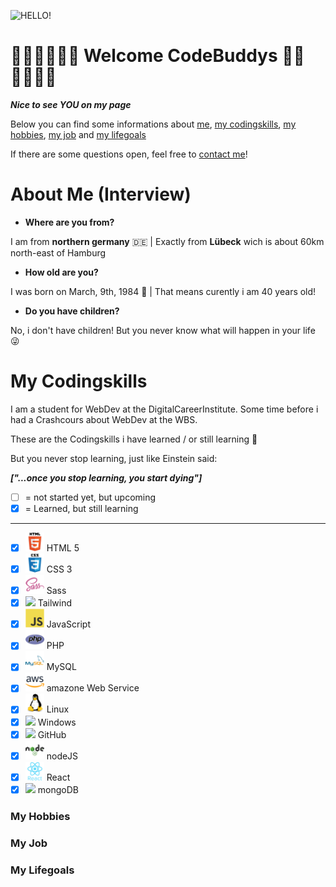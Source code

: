 ![HELLO!](https://cdn.pixabay.com/animation/2022/07/31/05/34/05-34-05-841_512.gif)


# 👩‍💻👨‍💻🧑‍💻 Welcome CodeBuddys 🧑‍💻👨‍💻👩‍💻

___Nice to see YOU on my page___

Below you can find some informations about [me](#About), [my codingskills](Codingskills), [my hobbies](Hobbies), [my job](Job) and [my lifegoals](Lifegoals)

If there are some questions open, feel free to [contact me](mailto:andre.ruehmling@dci-student.org)!

# About Me (Interview)
- **Where are you from?**

I am from **northern germany** 🇩🇪 | Exactly from **Lübeck** wich is about 60km north-east of Hamburg 

- **How old are you?**
 
I was born on March, 9th, 1984 🍼 | That means curently i am 40 years old!

- **Do you have children?**

No, i don't have children! But you never know what will happen in your life 😜

# My Codingskills

I am a student for WebDev at the DigitalCareerInstitute. Some time before i had a Crashcours about WebDev at the WBS.

These are the Codingskills i have learned / or still learning 🫠

But you never stop learning, just like Einstein said: 

**_["...once you stop learning, you start dying"]_**

- [ ] = not started yet, but upcoming
- [x] = Learned, but still learning
-----------------------------------------------------------------------------------------

- [x] <img src="https://raw.githubusercontent.com/devicons/devicon/master/icons/html5/html5-original-wordmark.svg" width="30px"> HTML 5
- [x] <img src="https://raw.githubusercontent.com/devicons/devicon/master/icons/css3/css3-original-wordmark.svg" width="30px"> CSS 3
- [x] <img src="https://raw.githubusercontent.com/devicons/devicon/master/icons/sass/sass-original.svg" width="30px"> Sass
- [x] <img src="https://www.vectorlogo.zone/logos/tailwindcss/tailwindcss-icon.svg" width="30px"> Tailwind
- [x] <img src="https://raw.githubusercontent.com/devicons/devicon/master/icons/javascript/javascript-original.svg" width="30px"> JavaScript
- [x] <img src="https://raw.githubusercontent.com/devicons/devicon/master/icons/php/php-original.svg" width="30px"> PHP
- [x] <img src="https://raw.githubusercontent.com/devicons/devicon/master/icons/mysql/mysql-original-wordmark.svg" width="30px"> MySQL
- [x] <img src="https://raw.githubusercontent.com/devicons/devicon/master/icons/amazonwebservices/amazonwebservices-original-wordmark.svg" width="30px"> amazone Web Service
- [x] <img src="https://raw.githubusercontent.com/devicons/devicon/master/icons/linux/linux-original.svg" width="30px"> Linux
- [x] <img src="https://upload.wikimedia.org/wikipedia/de/f/f4/Windows_7_Logo.svg" width="30px"> Windows
- [x] <img src="https://brandeps.com/logo-download/G/GitHub-Icon-logo-vector-01.svg" width="30px"> GitHub
- [x] <img src="https://raw.githubusercontent.com/devicons/devicon/master/icons/nodejs/nodejs-original-wordmark.svg" width="30px"> nodeJS
- [x] <img src="https://raw.githubusercontent.com/devicons/devicon/master/icons/react/react-original-wordmark.svg" width="30px"> React
- [x] <img src="https://w7.pngwing.com/pngs/956/695/png-transparent-mongodb-original-wordmark-logo-icon.png" width="30px"> mongoDB

### My Hobbies


### My Job


### My Lifegoals



<!--
**ARdcistudent/ARdcistudent** is a ✨ _special_ ✨ repository because its `README.md` (this file) appears on your GitHub profile.

Here are some ideas to get you started:

- 🔭 I’m currently working on ...
- 🌱 I’m currently learning ...
- 👯 I’m looking to collaborate on ...
- 🤔 I’m looking for help with ...
- 💬 Ask me about ...
- 📫 How to reach me: ...
- 😄 Pronouns: ...
- ⚡ Fun fact: ...
-->
